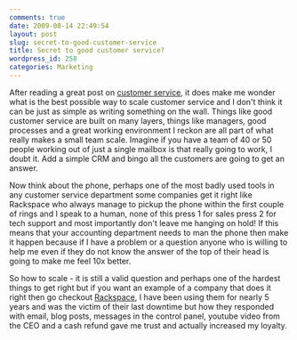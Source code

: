 ```yaml
---
comments: true
date: 2009-08-14 22:49:54
layout: post
slug: secret-to-good-customer-service
title: Secret to good customer service?
wordpress_id: 258
categories: Marketing
---
```


After reading a great post on [customer service](http://uk.techcrunch.com/2009/08/13/how-do-startups-make-customer-service-scale-into-awesomeness/), it does make me wonder what is the best possible way to scale customer service and I don't think it can be just as simple as writing something on the wall. Things like good customer service are built on many layers, things like managers, good processes and a great working environment I reckon are all part of what really makes a small team scale. Imagine if you have a team of 40 or 50 people working out of just a single mailbox is that really going to work, I doubt it. Add a simple CRM and bingo all the customers are going to get an answer.

Now think about the phone, perhaps one of the most badly used tools in any customer service department some companies get it right like Rackspace who always manage to pickup the phone within the first couple of rings and I speak to a human, none of this press 1 for sales press 2 for tech support and most importantly don't leave me hanging on hold! If this means that your accounting department needs to man the phone then make it happen because if I have a problem or a question anyone who is willing to help me even if they do not know the answer of the top of their head is going to make me feel 10x better.

So how to scale - it is still a valid question and perhaps one of the hardest things to get right but if you want an example of a company that does it right then go checkout [Rackspace](http://www.rackspace.com), I have been using them for nearly 5 years and was the victim of their last downtime but how they responded with email, blog posts, messages in the control panel, youtube video from the CEO and a cash refund gave me trust and actually increased my loyalty.
